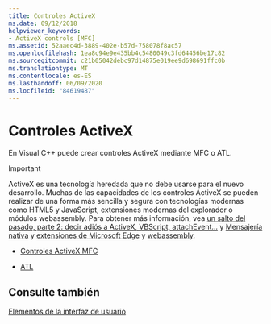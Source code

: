 ```yaml
---
title: Controles ActiveX
ms.date: 09/12/2018
helpviewer_keywords:
- ActiveX controls [MFC]
ms.assetid: 52aaec4d-3889-402e-b57d-758078f8ac57
ms.openlocfilehash: 1ea8c94e9e435bb4c5480049c3fd64456be17c82
ms.sourcegitcommit: c21b05042debc97d14875e019ee9d698691ffc0b
ms.translationtype: MT
ms.contentlocale: es-ES
ms.lasthandoff: 06/09/2020
ms.locfileid: "84619487"
---
```

# <a name="activex-controls"></a>Controles ActiveX

En Visual C++ puede crear controles ActiveX mediante MFC o ATL.

>[!IMPORTANT]
> ActiveX es una tecnología heredada que no debe usarse para el nuevo desarrollo. Muchas de las capacidades de los controles ActiveX se pueden realizar de una forma más sencilla y segura con tecnologías modernas como HTML5 y JavaScript, extensiones modernas del explorador o módulos webassembly. Para obtener más información, vea [un salto del pasado, parte 2: decir adiós a ActiveX, VBScript, attachEvent...](https://blogs.windows.com/msedgedev/2015/05/06/a-break-from-the-past-part-2-saying-goodbye-to-activex-vbscript-attachevent/) y [Mensajería nativa](/microsoft-edge/extensions/guides/native-messaging) y [extensiones de Microsoft Edge](/microsoft-edge/extensions) y [webassembly](https://webassembly.org/).

- [Controles ActiveX MFC](mfc-activex-controls.md)

- [ATL](../atl/active-template-library-atl-concepts.md)

## <a name="see-also"></a>Consulte también

[Elementos de la interfaz de usuario](user-interface-elements-mfc.md)
